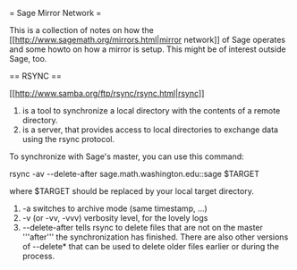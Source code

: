 = Sage Mirror Network =

This is a collection of notes on how the [[http://www.sagemath.org/mirrors.html|mirror network]] of Sage operates and some howto on how a mirror is setup. This might be of interest outside Sage, too.

== RSYNC ==

[[http://www.samba.org/ftp/rsync/rsync.html|rsync]] 

 1. is a tool to synchronize a local directory with the contents of a remote directory.
 1. is a server, that provides access to local directories to exchange data using the rsync protocol.

To synchronize with Sage's master, you can use this command:

rsync -av --delete-after sage.math.washington.edu::sage $TARGET

where $TARGET should be replaced by your local target directory.

 1. -a switches to archive mode (same timestamp, ...)
 1. -v (or -vv, -vvv) verbosity level, for the lovely logs
 1. --delete-after tells rsync to delete files that are not on the master '''after''' the synchronization has finished. There are also other versions of --delete* that can be used to delete older files earlier or during the process.
